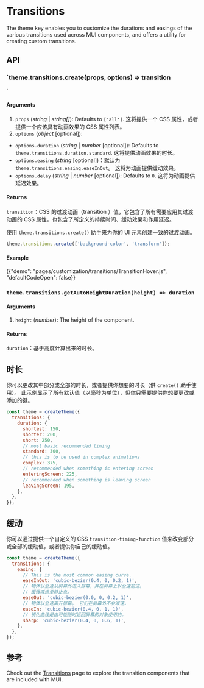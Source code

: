 # Transitions

<p class="description">The theme key enables you to customize the durations and easings of the various transitions used across MUI components, and offers a utility for creating custom transitions.</p>

## API

### `theme.transitions.create(props, options) => transition
`

#### Arguments

1. `props` (_string_ | _string[]_): Defaults to `['all']`. 这将提供一个 CSS 属性，或者提供一个应该具有动画效果的 CSS 属性列表。
2. `options` (_object_ [optional]):

- `options.duration` (_string_ | _number_ [optional]): Defaults to `theme.transitions.duration.standard`. 这将提供动画效果的时长。
- `options.easing` (_string_ [optional])：默认为 `theme.transitions.easing.easeInOut`。 这将为动画提供缓动效果。
- `options.delay` (_string_ | _number_ [optional]): Defaults to `0`. 这将为动画提供延迟效果。

#### Returns

`transition`：CSS 的过渡动画（transition ）值，它包含了所有需要应用其过渡动画的 CSS 属性，也包含了所定义的持续时间、缓动效果和作用延迟。

使用 <code>theme.transitions.create()</code> 助手来为你的 UI 元素创建一致的过渡动画。</p>

```js
theme.transitions.create(['background-color', 'transform']);
```

#### Example

{{"demo": "pages/customization/transitions/TransitionHover.js", "defaultCodeOpen": false}}

### `theme.transitions.getAutoHeightDuration(height) => duration`

#### Arguments

1. `height` (_number_): The height of the component.

#### Returns

`duration`：基于高度计算出来的时长。

## 时长

你可以更改其中部分或全部的时长，或者提供你想要的时长（供 `create()` 助手使用）。 此示例显示了所有默认值（以毫秒为单位），但你只需要提供你想要更改或添加的键。

```js
const theme = createTheme({
  transitions: {
    duration: {
      shortest: 150,
      shorter: 200,
      short: 250,
      // most basic recommended timing
      standard: 300,
      // this is to be used in complex animations
      complex: 375,
      // recommended when something is entering screen
      enteringScreen: 225,
      // recommended when something is leaving screen
      leavingScreen: 195,
    },
  },
});
```

## 缓动

你可以通过提供一个自定义的 CSS <code>transition-timing-function</code> 值来改变部分或全部的缓动值，或者提供你自己的缓动值。

```js
const theme = createTheme({
  transitions: {
    easing: {
      // This is the most common easing curve.
      easeInOut: 'cubic-bezier(0.4, 0, 0.2, 1)',
      // 物体以全速从屏幕外进入屏幕，并在屏幕上以全速前进。
      // 缓慢减速至静止点。
      easeOut: 'cubic-bezier(0.0, 0, 0.2, 1)',
      // 物体以全速离开屏幕。 它们在屏幕外不会减速。
      easeIn: 'cubic-bezier(0.4, 0, 1, 1)',
      // 锐化曲线是由可能随时返回屏幕的对象使用的。
      sharp: 'cubic-bezier(0.4, 0, 0.6, 1)',
    },
  },
});
```

## 参考

Check out the [Transitions](/components/transitions/) page to explore the transition components that are included with MUI.
